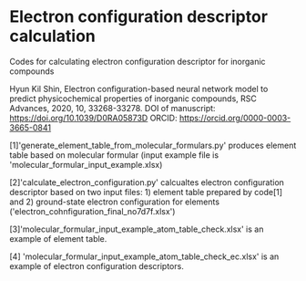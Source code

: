 # Electron configuration descriptor calculation
Codes for calculating electron configuration descriptor for inorganic compounds

Hyun Kil Shin, Electron configuration-based neural network model to predict physicochemical properties of inorganic compounds, RSC Advances, 2020, 10, 33268-33278.
DOI of manuscript: https://doi.org/10.1039/D0RA05873D
ORCID: https://orcid.org/0000-0003-3665-0841

[1]'generate_element_table_from_molecular_formulars.py' produces element table based on molecular formular
(input example file is 'molecular_formular_input_example.xlsx)

[2]'calculate_electron_configuration.py' calcualtes electron configuration descriptor based on two input files: 1) element table prepared by code[1] and 2) ground-state electron configuration for elements ('electron_cohnfiguration_final_no7d7f.xlsx')

[3]'molecular_formular_input_example_atom_table_check.xlsx' is an example of element table.

[4] 'molecular_formular_input_example_atom_table_check_ec.xlsx' is an example of electron configuration descriptors.
